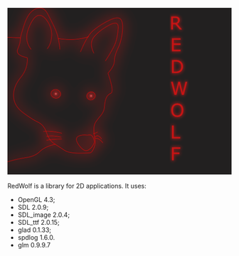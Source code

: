![alt text](https://github.com/DavidePistilli173/RedWolf/blob/devel/RedWolf/logo/RedWolf.png?raw=true)

RedWolf is a library for 2D applications.
It uses:
- OpenGL 4.3;
- SDL 2.0.9;
- SDL_image 2.0.4;
- SDL_ttf 2.0.15;
- glad 0.1.33;
- spdlog 1.6.0.
- glm 0.9.9.7
